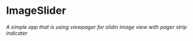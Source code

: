 # ImageSlider
###### A simple app that is using viewpager for slidin image view with pager strip indicater
